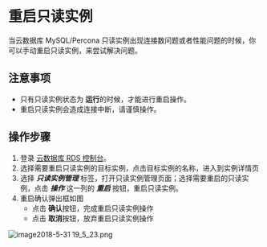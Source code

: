 # 重启只读实例
当云数据库 MySQL/Percona 只读实例出现连接数问题或者性能问题的时候，你可以手动重启只读实例，来尝试解决问题。

## 注意事项
* 只有只读实例状态为 **运行**的时候，才能进行重启操作。
* 重启只读实例会造成连接中断，请谨慎操作。

## 操作步骤
1. 登录 [云数据库 RDS 控制台](https://rds-console.jdcloud.com/database)。
2. 选择需要重启只读实例的目标实例，点击目标实例的名称，进入到实例详情页
3. 选择 ***只读实例管理*** 标签，打开只读实例管理页面；选择需要重启的只读实例，点击 ***操作*** 这一列的 ***重启*** 按钮，重启只读实例。
4. 重启确认弹出框如图
    * 点击 **确认**按钮，完成重启只读实例操作
    * 点击 **取消**按钮，放弃重启只读实例操作

![image2018-5-31 19_5_23.png](https://img1.jcloudcs.com/cms/e15dfed8-47a9-4ec8-b131-fd8a329e253720180531190633.png)

